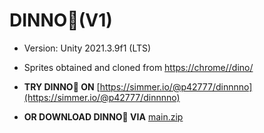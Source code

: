 # DINNO🦖(V1)

- Version: Unity 2021.3.9f1 (LTS)

- Sprites obtained and cloned from [https://chrome//dino/](https://chromedino.com/)

- **TRY DINNO🦖 ON** [https://simmer.io/@p42777/dinnnno](https://simmer.io/@p42777/dinnnno)

- **OR DOWNLOAD DINNO🦖 VIA** [main.zip](https://github.com/p42777/dinno/archive/refs/heads/main.zip)
